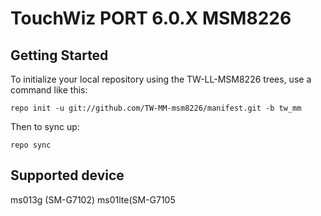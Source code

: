 TouchWiz PORT 6.0.X MSM8226
=========================


Getting Started
---------------

To initialize your local repository using the TW-LL-MSM8226 trees, use a command like this:

    repo init -u git://github.com/TW-MM-msm8226/manifest.git -b tw_mm

Then to sync up:

    repo sync


Supported device
----------------

ms013g (SM-G7102)
ms01lte(SM-G7105

